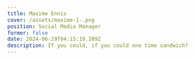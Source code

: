 ```yaml
---
title: Maxime Ennis
cover: /assets/maxime-1-.png
position: Social Media Manager
former: false
date: 2024-06-29T04:15:19.209Z
description: If you could, if you could one time sandwich?
---
```

